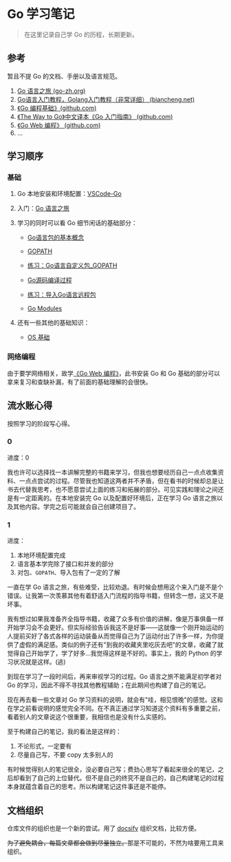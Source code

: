 # Go 学习笔记

> 在这里记录自己学 Go 的历程，长期更新。

## 参考

暂且不提 Go 的文档、手册以及语言规范。

1. [Go 语言之旅 (go-zh.org)](https://tour.go-zh.org/list)
2. [Go语言入门教程，Golang入门教程（非常详细） (biancheng.net)](http://c.biancheng.net/golang/)
3. [《Go 编程基础》(github.com)](https://github.com/unknwon/go-fundamental-programming)
4. [《The Way to Go》中文译本《Go 入门指南》 (github.com)](https://github.com/Unknwon/the-way-to-go_ZH_CN)
5. [《Go Web 编程》 (github.com)](https://github.com/astaxie/build-web-application-with-golang)
6. ...

## 学习顺序

### 基础

1. Go 本地安装和环境配置：[VSCode-Go](Go-local-environment-setting/VSCode-Go.md)
2. 入门：[Go 语言之旅](A-tour-of-Go/README.md)
3. 学习的同时可以看 Go 细节闲话的基础部分：

   - [Go语言包的基本概念](Go-details/Packages.md)

   - [GOPATH](Go-details/GOPATH.md)

   - [练习：Go语言自定义包_GOPATH](Go-details/Define-import-packages-byGOPATH.md)

   - [Go源码编译过程](Go-details/Go-compile.md)

   - [练习：导入Go语言远程包](Go-details/Import-remote-pakcages.md)

   - [Go Modules](Go-details/Go-Modules.md)
4. 还有一些其他的基础知识：
   - [OS 基础](other/OS.md)

### 网络编程

由于要学网络相关，故学[《Go Web 编程》](https://github.com/astaxie/build-web-application-with-golang)，此书安装 Go 和 Go 基础的部分可以拿来复习和查缺补漏，有了前面的基础理解的会很快。

## 流水账心得

按照学习的阶段写心得。

### 0

进度：0

我也许可以选择找一本讲解完整的书籍来学习，但我也想要经历自己一点点收集资料、一点点尝试的过程。尽管我也知道这两者并不矛盾，但在看书的时候却总是让书去代替我思考，也不愿意尝试上面的练习和拓展的部分。可见实践和理论之间还是有一定距离的。在本地安装完 Go 以及配置好环境后，正在学习 Go 语言之旅以及其他内容。学完之后可能就会自己创建项目了。

### 1

进度：

1. 本地环境配置完成
2. 语言基本学完除了接口和并发的部分
3. 对包、`GOPATH`、导入包有了一定的了解

一直在学 Go 语言之旅，有些难受，比较劝退。有时候会想用这个来入门是不是个错误。让我第一次羡慕其他有着舒适入门流程的指导书籍，但转念一想，这又不是坏事。

我有想过如果我准备齐全指导书籍，收藏了众多有价值的讲解，像是万事俱备一样开始学习会不会更好。但实际经验告诉我这不是好事——这就像一个刚开始运动的人提前买好了各式各样的运动装备从而觉得自己为了运动付出了许多一样，为你提供了虚假的满足感。类似的例子还有"到我的收藏夹里吃灰去吧"的文章，收藏了就觉得自己开始学了，学了好多...我觉得这样是不好的。事实上，我的 Python 的学习状况就是这样。(逃)

到现在学习了一段时间后，再来审视学习的过程。Go 语言之旅不能满足初学者对 Go 的学习，因此不得不寻找其他教程辅助；在此期间也构建了自己的笔记。

现在再去看一些文章对 Go 学习资料的说明，就会有"哇，相见恨晚"的感觉。这和在学之前看说明的感觉完全不同。在不真正通过学习知道这个资料有多重要之前，看着别人的文章说这个很重要，我相信也是没有什么实感的。

至于构建自己的笔记，我的看法是这样的：

1. 不论形式，一定要有
2. 尽量自己写，不要 copy 太多别人的

有时候觉得别人的笔记很全，没必要自己写；费劲心思写了看起来很全的笔记，之后却看到了自己的上位替代。但不是自己的终究不是自己的，自己构建笔记的过程本身就蕴含着自己的思考。所以构建笔记这件事还是不能停。

## 文档组织

仓库文件的组织也是一个新的尝试。用了 [docsify](https://docsify.js.org/#/zh-cn/) 组织文档，比较方便。

~~为了避免耦合，每篇文章都会做到尽量独立。~~那是不可能的，不然为啥要用工具来组织。
